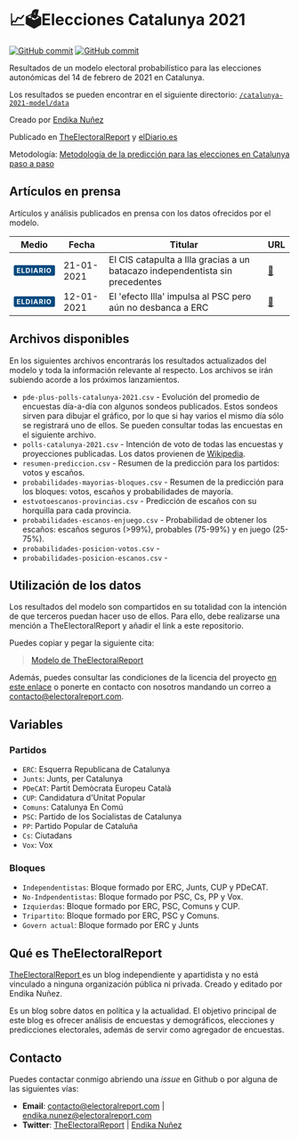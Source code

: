 # 📈🗳️Elecciones Catalunya 2021

[![GitHub commit](https://img.shields.io/github/license/endikasatu/catalunya-2021-model)](https://github.com/endikasatu/catalunya-2021-model/blob/main/LICENSE) [![GitHub commit](https://img.shields.io/github/last-commit/endikasatu/catalunya-2021-model)](https://github.com/endikasatu/catalunya-2021-model/commits/main)

Resultados de un  modelo electoral probabilístico para las elecciones autonómicas del 14 de febrero de 2021 en Catalunya. 

Los resultados se pueden encontrar en el siguiente directorio: <a href="/data"><span><code>/catalunya-2021-model/data</code></span></a>

Creado por [Endika Nuñez](https://www.twitter.com/endikasatu)

Publicado en [TheElectoralReport](https://www.electoralreport.com) y [elDiario.es]()

Metodología: [Metodología de la predicción para las elecciones en Catalunya paso a paso]()

## Artículos en prensa

Artículos y análisis publicados en prensa con los datos ofrecidos por el modelo.

| Medio                                                        | Fecha      | Titular                                                      | URL                                                          |
| ------------------------------------------------------------ | ---------- | ------------------------------------------------------------ | ------------------------------------------------------------ |
| <b style="padding: 1px 4px; color:#ffffff; background: #004a7f; border-radius:3px; font-size: 12px; letter-spacing: 1px; text-transform: uppercase; border: 1px solid #004a7f;">elDiario</b> | 21-01-2021 | El CIS catapulta a Illa gracias a un batacazo independentista sin precedentes | [🔗](https://www.eldiario.es/catalunya/cis-catapulta-illa-gracias-batacazo-independentista-precedentes_1_6999727.html) |
| <b style="padding: 1px 4px; color:#ffffff; background: #004a7f; border-radius:3px; font-size: 12px; letter-spacing: 1px; text-transform: uppercase; border: 1px solid #004a7f;">elDiario</b> | 12-01-2021 | El 'efecto Illa' impulsa al PSC pero aún no desbanca a ERC   | [🔗](https://www.eldiario.es/catalunya/efecto-illa-impulsa-psc-no-desbanca-erc_1_6746770.html) |

## Archivos disponibles

En los siguientes archivos encontrarás los resultados actualizados del modelo y toda la información relevante al respecto. Los archivos se irán subiendo acorde a los próximos lanzamientos.

- `pde-plus-polls-catalunya-2021.csv` - Evolución del promedio de encuestas día-a-día con algunos sondeos publicados. Estos sondeos sirven para dibujar el gráfico, por lo que si hay varios el mismo día sólo se registrará uno de ellos. Se pueden consultar todas las encuestas en el siguiente archivo.
- `polls-catalunya-2021.csv` - Intención de voto de todas las encuestas y proyecciones publicadas. Los datos provienen de [Wikipedia](https://en.wikipedia.org/wiki/2021_Catalan_regional_election#Opinion_polls).
- `resumen-prediccion.csv` - Resumen de la predicción para los partidos: votos y escaños.
- `probabilidades-mayorias-bloques.csv` - Resumen de la predicción para los bloques: votos, escaños y probabilidades de mayoría.
- `estvotoescanos-provincias.csv` -  Predicción de escaños con su horquilla para cada provincia.
- `probabilidades-escanos-enjuego.csv` - Probabilidad de obtener los escaños: escaños seguros (>99%), probables (75-99%) y en juego (25-75%).
- `probabilidades-posicion-votos.csv` - 
-  `probabilidades-posicion-escanos.csv` - 

## Utilización de los datos

Los resultados del modelo son compartidos en su totalidad con la intención de que terceros puedan hacer uso de ellos. Para ello, debe realizarse una mención a TheElectoralReport y añadir el link a este repositorio. 

Puedes copiar y pegar la siguiente cita:

> [Modelo de TheElectoralReport](https://github.com/endikasatu/catalunya-2021-model)

Además, puedes consultar las condiciones de la licencia del proyecto [en este enlace](https://github.com/endikasatu/catalunya-2021-model/blob/main/LICENSE) o ponerte en contacto con nosotros mandando un correo a [contacto@electoralreport.com](mailto:contacto@electoralreport.com).

## Variables

### Partidos

- `ERC`: Esquerra Republicana de Catalunya
- `Junts`: Junts, per Catalunya
- `PDeCAT`: Partit Demòcrata Europeu Català
- `CUP`: Candidatura d'Unitat Popular
- `Comuns`: Catalunya En Comú
- `PSC`: Partido de los Socialistas de Catalunya
- `PP`: Partido Popular de Cataluña
- `Cs`: Ciutadans
- `Vox`: Vox

### Bloques

- `Independentistas`: Bloque formado por ERC, Junts, CUP y PDeCAT.
- `No-Indpendentistas`: Bloque formado por PSC, Cs, PP y Vox.
- `Izquierdas`: Bloque formado por ERC, PSC, Comuns y CUP.
- `Tripartito`: Bloque formado por ERC, PSC y Comuns.
- `Govern actual`: Bloque formado por ERC y Junts

## Qué es TheElectoralReport

[TheElectoralReport ](https://electoralreport.com) es un blog independiente y apartidista y no está vinculado a ninguna organización pública ni privada. Creado y editado por Endika Nuñez.

Es un blog sobre datos en política y la actualidad. El objetivo principal de este blog es ofrecer análisis de encuestas y demográficos, elecciones y predicciones electorales, además de servir como agregador de encuestas.

## Contacto

Puedes contactar conmigo abriendo una *issue* en Github o  por alguna de las siguientes vías:

- **Email**: [contacto@electoralreport.com](mailto:contacto@electoralreport.com) | [endika.nunez@electoralreport.com](mailto:endika.nunez@electoralreport.com)
- **Twitter**: [TheElectoralReport](https://twitter.com/TheElectoralRep) | [Endika Nuñez](https://twitter.com/endikasatu)



